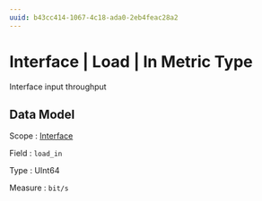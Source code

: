 ```yaml
---
uuid: b43cc414-1067-4c18-ada0-2eb4feac28a2
---
```

# Interface | Load | In Metric Type

Interface input throughput

## Data Model

Scope
: [Interface](../../../metric-scopes-reference/interface.md)

Field
: `load_in`

Type
: UInt64

Measure
: `bit/s`
